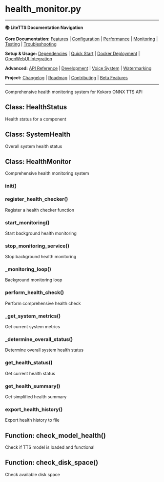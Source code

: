 # health_monitor.py

---
**📚 LiteTTS Documentation Navigation**

**Core Documentation:** [Features](../../../../../FEATURES.md) | [Configuration](../../../../../CONFIGURATION.md) | [Performance](../../../../../PERFORMANCE.md) | [Monitoring](../../../../../MONITORING.md) | [Testing](../../../../../TESTING.md) | [Troubleshooting](../../../../../TROUBLESHOOTING.md)

**Setup & Usage:** [Dependencies](../../../../../DEPENDENCIES.md) | [Quick Start](../../../../../usage/QUICK_START_COMMANDS.md) | [Docker Deployment](../../../../../usage/DOCKER-DEPLOYMENT.md) | [OpenWebUI Integration](../../../../../usage/OPENWEBUI-INTEGRATION.md)

**Advanced:** [API Reference](../../../../API_REFERENCE.md) | [Development](../../../../../development/README.md) | [Voice System](../../../../../voices/README.md) | [Watermarking](../../../../../WATERMARKING.md)

**Project:** [Changelog](../../../../../CHANGELOG.md) | [Roadmap](../../../../../ROADMAP.md) | [Contributing](../../../../../CONTRIBUTIONS.md) | [Beta Features](../../../../../BETA_FEATURES.md)

---


Comprehensive health monitoring system for Kokoro ONNX TTS API


## Class: HealthStatus

Health status for a component

## Class: SystemHealth

Overall system health status

## Class: HealthMonitor

Comprehensive health monitoring system

### __init__()

### register_health_checker()

Register a health checker function

### start_monitoring()

Start background health monitoring

### stop_monitoring_service()

Stop background health monitoring

### _monitoring_loop()

Background monitoring loop

### perform_health_check()

Perform comprehensive health check

### _get_system_metrics()

Get current system metrics

### _determine_overall_status()

Determine overall system health status

### get_health_status()

Get current health status

### get_health_summary()

Get simplified health summary

### export_health_history()

Export health history to file

## Function: check_model_health()

Check if TTS model is loaded and functional

## Function: check_disk_space()

Check available disk space

